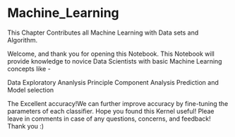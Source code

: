 # Machine_Learning
This Chapter Contributes all Machine Learning with Data sets and Algorithm.

Welcome, and thank you for opening this Notebook. This Notebook will provide knowledge to novice Data Scientists with basic Machine Learning concepts like -

Data Exploratory Ananlysis
Principle Component Analysis
Prediction and Model selection

The Excellent accuracy!We can further improve accuracy by fine-tuning the parameters of each classifier. Hope you found this Kernel useful! Pleae leave in comments in case of any questions, concerns, and feedback! Thank you :)
